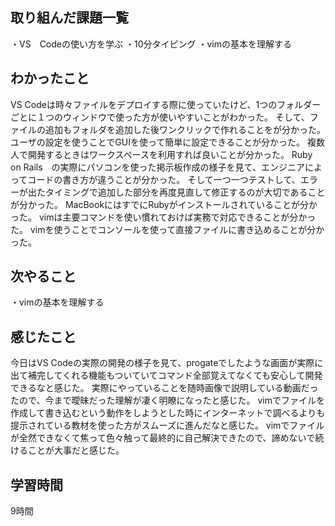 ## 取り組んだ課題一覧
・VS　Codeの使い方を学ぶ
・10分タイピング 
・vimの基本を理解する
## わかったこと
VS Codeは時々ファイルをデプロイする際に使っていたけど、1つのフォルダーごとに１つのウィンドウで使った方が使いやすいことがわかった。
そして、ファイルの追加もフォルダを追加した後ワンクリックで作れることをが分かった。
ユーザの設定を使うことでGUIを使って簡単に設定できることが分かった。
複数人で開発するときはワークスペースを利用すれば良いことが分かった。
Ruby　on Rails　の実際にパソコンを使った掲示板作成の様子を見て、エンジニアによってコードの書き方が違うことが分かった。
そして一つ一つテストして、エラーが出たタイミングで追加した部分を再度見直して修正するのが大切であることが分かった。
MacBookにはすでにRubyがインストールされていることが分かった。
vimは主要コマンドを使い慣れておけば実務で対応できることが分かった。
vimを使うことでコンソールを使って直接ファイルに書き込めることが分かった。
## 次やること
・vimの基本を理解する
## 感じたこと
今日はVS Codeの実際の開発の様子を見て、progateでしたような画面が実際に出て補完してくれる機能もついていてコマンド全部覚えてなくても安心して開発できるなと感じた。
実際にやっていることを随時画像で説明している動画だったので、今まで曖昧だった理解が凄く明瞭になったと感じた。
vimでファイルを作成して書き込むという動作をしようとした時にインターネットで調べるよりも提示されている教材を使った方がスムーズに進んだなと感じた。
vimでファイルが全然できなくて焦って色々触って最終的に自己解決できたので、諦めないで続けることが大事だと感じた。
## 学習時間
9時間
